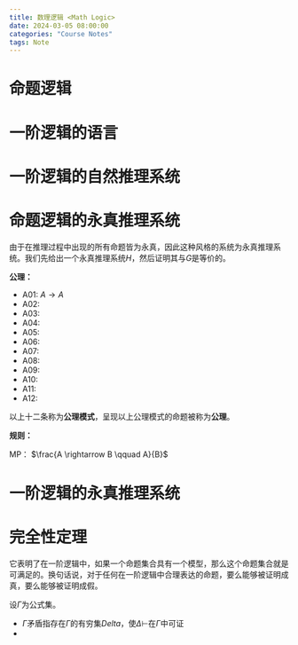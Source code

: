 ```yaml
---
title: 数理逻辑 <Math Logic>
date: 2024-03-05 08:00:00
categories: "Course Notes"
tags: Note
---
```


# 命题逻辑

# 一阶逻辑的语言

# 一阶逻辑的自然推理系统

# 命题逻辑的永真推理系统

由于在推理过程中出现的所有命题皆为永真，因此这种风格的系统为永真推理系统。我们先给出一个永真推理系统$H$，然后证明其与$G$是等价的。

**公理：**
- A01: $A \rightarrow A$
- A02: 
- A03: 
- A04: 
- A05: 
- A06: 
- A07: 
- A08: 
- A09: 
- A10: 
- A11: 
- A12:

以上十二条称为**公理模式**，呈现以上公理模式的命题被称为**公理**。

**规则：**

MP： $\frac{A \rightarrow B \qquad A}{B}$


# 一阶逻辑的永真推理系统

# 完全性定理

它表明了在一阶逻辑中，如果一个命题集合具有一个模型，那么这个命题集合就是可满足的。换句话说，对于任何在一阶逻辑中合理表达的命题，要么能够被证明成真，要么能够被证明成假。

设$\Gamma$为公式集。
- $\Gamma$矛盾指存在$\Gamma$的有穷集$Delta$，使$\Delta \vdash$在$\Gamma$中可证
- 